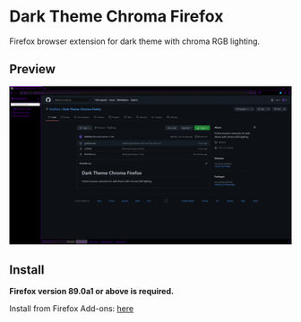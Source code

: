 # Dark Theme Chroma Firefox
Firefox browser extension for dark theme with chroma RGB lighting.

## Preview
![alt text](https://raw.githubusercontent.com/VoidTwo/Dark-Theme-Chroma-Firefox/main/preview/FirefoxChromaPreview.gif "Dark Theme Chroma Preview")

## Install
**Firefox version 89.0a1 or above is required.**

Install from Firefox Add-ons: [here](https://addons.mozilla.org/en-US/firefox/addon/dark-theme-chroma)